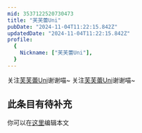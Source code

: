 ```yaml
---
mid: 3537122520730473
title: "芙芙蕾Uni"
pubDate: "2024-11-04T11:22:15.842Z"
updatedDate: "2024-11-04T11:22:15.842Z"
profile:
  {
    Nickname: ["芙芙蕾Uni"],
  }
---
```


关注[芙芙蕾Uni](https://space.bilibili.com/3537122520730473)谢谢喵~ 关注[芙芙蕾Uni](https://space.bilibili.com/3537122520730473)谢谢喵~

## 此条目有待补充
你可以在[这里](https://github.com/Yuhanawa/VTuber.ICU/edit/master/src/content/v/芙芙蕾Uni/index.md)编辑本文
